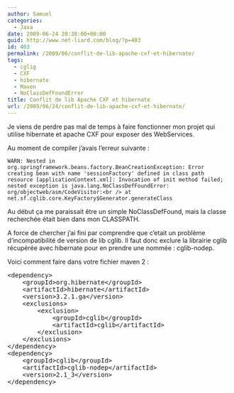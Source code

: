 ```yaml
---
author: Samuel
categories:
  - Java
date: 2009-06-24 20:38:00+00:00
guid: http://www.net-liard.com/blog/?p=403
id: 403
permalink: /2009/06/conflit-de-lib-apache-cxf-et-hibernate/
tags:
  - cglig
  - CXF
  - hibernate
  - Maven
  - NoClassDefFoundError
title: Conflit de lib Apache CXF et hibernate
url: /2009/06/24/conflit-de-lib-apache-cxf-et-hibernate/
---
```


Je viens de perdre pas mal de temps à faire fonctionner mon projet qui utilise hibernate et apache CXF pour exposer des WebServices.

Au moment de compiler j&#8217;avais l&#8217;erreur suivante :
  
`WARN: Nested in org.springframework.beans.factory.BeanCreationException: Error creating bean with name 'sessionFactory' defined in class path resource [applicationContext.xml]: Invocation of init method failed; nested exception is java.lang.NoClassDefFoundError: org/objectweb/asm/CodeVisitor:<br />
at net.sf.cglib.core.KeyFactory$Generator.generateClass`

Au début ça me paraissait être un simple NoClassDefFound, mais la classe recherchée était bien dans mon CLASSPATH.

A force de chercher j&#8217;ai fini par comprendre que c&#8217;etait un problème d&#8217;incompatibilité de version de lib cglib. Il faut donc exclure la librairie cglib récupérée avec hibernate pour en prendre une nommée : cglib-nodep.

Voici comment faire dans votre fichier maven 2 :

<pre name="code" class="xml:nogutter:nocontrols">&lt;dependency>
    &lt;groupId>org.hibernate&lt;/groupId>
    &lt;artifactId>hibernate&lt;/artifactId>
    &lt;version>3.2.1.ga&lt;/version>
    &lt;exclusions>
        &lt;exclusion>
            &lt;groupId>cglib&lt;/groupId>
            &lt;artifactId>cglib&lt;/artifactId>
        &lt;/exclusion>
    &lt;/exclusions>
&lt;/dependency>
&lt;dependency>
    &lt;groupId>cglib&lt;/groupId>
    &lt;artifactId>cglib-nodep&lt;/artifactId>
    &lt;version>2.1_3&lt;/version>
&lt;/dependency>
</pre>